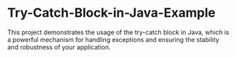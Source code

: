 # Try-Catch-Block-in-Java-Example
This project demonstrates the usage of the try-catch block in Java, which is a powerful mechanism for handling exceptions and ensuring the stability and robustness of your application.

